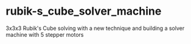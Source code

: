 # rubik-s_cube_solver_machine
3x3x3 Rubik's Cube solving with a new technique and building a solver machine with 5 stepper motors
